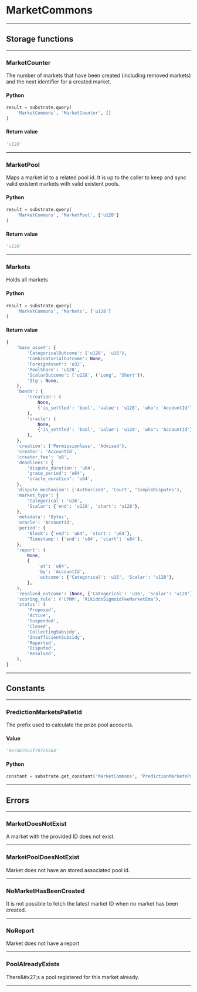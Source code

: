 
# MarketCommons

---------
## Storage functions

---------
### MarketCounter
 The number of markets that have been created (including removed markets) and the next
 identifier for a created market.

#### Python
```python
result = substrate.query(
    'MarketCommons', 'MarketCounter', []
)
```

#### Return value
```python
'u128'
```
---------
### MarketPool
 Maps a market id to a related pool id. It is up to the caller to keep and sync valid
 existent markets with valid existent pools.

#### Python
```python
result = substrate.query(
    'MarketCommons', 'MarketPool', ['u128']
)
```

#### Return value
```python
'u128'
```
---------
### Markets
 Holds all markets

#### Python
```python
result = substrate.query(
    'MarketCommons', 'Markets', ['u128']
)
```

#### Return value
```python
{
    'base_asset': {
        'CategoricalOutcome': ('u128', 'u16'),
        'CombinatorialOutcome': None,
        'ForeignAsset': 'u32',
        'PoolShare': 'u128',
        'ScalarOutcome': ('u128', ('Long', 'Short')),
        'Ztg': None,
    },
    'bonds': {
        'creation': (
            None,
            {'is_settled': 'bool', 'value': 'u128', 'who': 'AccountId'},
        ),
        'oracle': (
            None,
            {'is_settled': 'bool', 'value': 'u128', 'who': 'AccountId'},
        ),
    },
    'creation': ('Permissionless', 'Advised'),
    'creator': 'AccountId',
    'creator_fee': 'u8',
    'deadlines': {
        'dispute_duration': 'u64',
        'grace_period': 'u64',
        'oracle_duration': 'u64',
    },
    'dispute_mechanism': ('Authorized', 'Court', 'SimpleDisputes'),
    'market_type': {
        'Categorical': 'u16',
        'Scalar': {'end': 'u128', 'start': 'u128'},
    },
    'metadata': 'Bytes',
    'oracle': 'AccountId',
    'period': {
        'Block': {'end': 'u64', 'start': 'u64'},
        'Timestamp': {'end': 'u64', 'start': 'u64'},
    },
    'report': (
        None,
        {
            'at': 'u64',
            'by': 'AccountId',
            'outcome': {'Categorical': 'u16', 'Scalar': 'u128'},
        },
    ),
    'resolved_outcome': (None, {'Categorical': 'u16', 'Scalar': 'u128'}),
    'scoring_rule': ('CPMM', 'RikiddoSigmoidFeeMarketEma'),
    'status': (
        'Proposed',
        'Active',
        'Suspended',
        'Closed',
        'CollectingSubsidy',
        'InsufficientSubsidy',
        'Reported',
        'Disputed',
        'Resolved',
    ),
}
```
---------
## Constants

---------
### PredictionMarketsPalletId
 The prefix used to calculate the prize pool accounts.
#### Value
```python
'0x7a67652f70726564'
```
#### Python
```python
constant = substrate.get_constant('MarketCommons', 'PredictionMarketsPalletId')
```
---------
## Errors

---------
### MarketDoesNotExist
A market with the provided ID does not exist.

---------
### MarketPoolDoesNotExist
Market does not have an stored associated pool id.

---------
### NoMarketHasBeenCreated
It is not possible to fetch the latest market ID when
no market has been created.

---------
### NoReport
Market does not have a report

---------
### PoolAlreadyExists
There&\#x27;s a pool registered for this market already.

---------